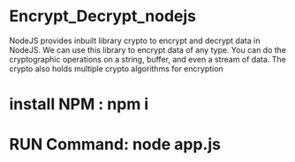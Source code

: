 # Encrypt_Decrypt_nodejs
NodeJS provides inbuilt library crypto to encrypt and decrypt data in NodeJS. We can use this library to encrypt data of any type. You can do the cryptographic operations on a string, buffer, and even a stream of data. The crypto also holds multiple crypto algorithms for encryption
# install NPM : npm i 
# RUN Command: node app.js
